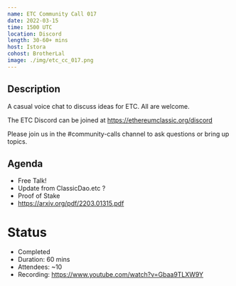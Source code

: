 ```yaml
---
name: ETC Community Call 017
date: 2022-03-15
time: 1500 UTC
location: Discord
length: 30-60+ mins
host: Istora
cohost: BrotherLal
image: ./img/etc_cc_017.png
---
```


## Description

A casual voice chat to discuss ideas for ETC. All are welcome.

The ETC Discord can be joined at https://ethereumclassic.org/discord

Please join us in the #community-calls channel to ask questions or bring up topics.

## Agenda

- Free Talk!
- Update from ClassicDao.etc ?
- Proof of Stake
- https://arxiv.org/pdf/2203.01315.pdf

# Status

- Completed
- Duration: 60 mins
- Attendees: ~10
- Recording: https://www.youtube.com/watch?v=Gbaa9TLXW9Y
